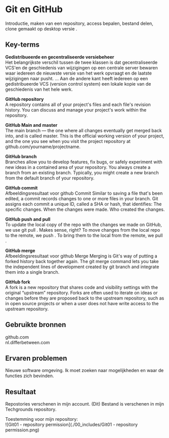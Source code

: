# Git en GitHub

Introductie, maken van een repository, access bepalen, bestand delen, clone gemaakt op desktop versie .

## Key-terms

**Gedistribueerde en gecentraliseerde versiebeheer**  
Het belangrijkste verschil tussen de twee klassen is dat gecentraliseerde VCS'en de geschiedenis van wijzigingen op een centrale server bewaren waar iedereen de nieuwste versie van het werk opvraagt ​​en de laatste wijzigingen naar pusht. ... Aan de andere kant heeft iedereen op een gedistribueerde VCS (version control system)  een lokale kopie van de geschiedenis van het hele werk.

**GitHub repository**  
A repository contains all of your project's files and each file's revision history. You can discuss and manage your project's work within the repository.

**GitHub Main and master**  
The main branch — the one where all changes eventually get merged back into, and is called master. This is the official working version of your project, and the one you see when you visit the project repository at github.com/yourname/projectname.

**GitHub branch**  
Branches allow you to develop features, fix bugs, or safely experiment with new ideas in a contained area of your repository. You always create a branch from an existing branch. Typically, you might create a new branch from the default branch of your repository.

**GitHub commit**  
Afbeeldingsresultaat voor github Commit
Similar to saving a file that's been edited, a commit records changes to one or more files in your branch. Git assigns each commit a unique ID, called a SHA or hash, that identifies: The specific changes. When the changes were made. Who created the changes.

**GitHub push and pull**  
To update the local copy of the repo with the changes we made on GitHub, we use git pull . Makes sense, right? To move changes from the local repo to the remote, we push . To bring them to the local from the remote, we pull .

**GitHub merge**  
Afbeeldingsresultaat voor github Merge
Merging is Git's way of putting a forked history back together again. The git merge command lets you take the independent lines of development created by git branch and integrate them into a single branch.

**GitHub fork**  
A fork is a new repository that shares code and visibility settings with the original “upstream” repository. Forks are often used to iterate on ideas or changes before they are proposed back to the upstream repository, such as in open source projects or when a user does not have write access to the upstream repository.

## Gebruikte bronnen
github.com  
nl.differbetween.com

## Ervaren problemen
Nieuwe software omgeving. Ik moet zoeken naar mogelijkheden en waar de functies zich bevinden.

## Resultaat
Repostories verschenen in mijn account. (Dit) Bestand is verschenen in mijn Techgrounds repository.

Toestemming voor mijn repository:  
![Git01 - repository permission](./00_includes/Git01 - repository permission.png)

